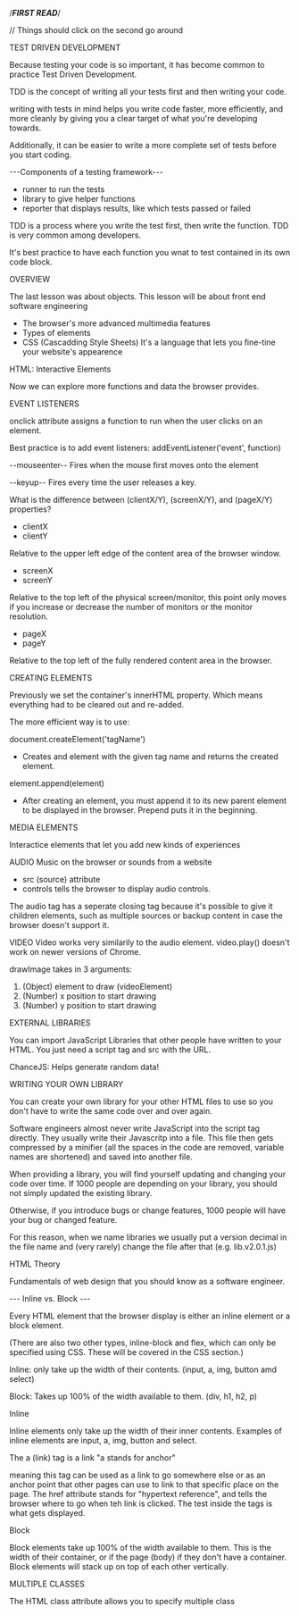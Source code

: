 /***FIRST READ***/

// Things should click on the second go around

TEST DRIVEN DEVELOPMENT

Because testing your code is so important, it has become common to practice Test Driven Development.

TDD is the concept of writing all your tests first and then writing your code.

writing with tests in mind helps you write code faster, more efficiently, and more cleanly by giving you a clear target of what you're developing towards.

Additionally, it can be easier to write a more complete set of tests before you start coding.

---Components of a testing framework---

- runner to run the tests
- library to give helper functions
- reporter that displays results, like which tests passed or failed

TDD is a process where you write the test first, then write the function.
TDD is very common among developers.

It's best practice to have each function you wnat to test contained in its own code block.



OVERVIEW

The last lesson was about objects.
This lesson will be about front end software engineering

- The browser's more advanced multimedia features
- Types of elements
- CSS (Cascadding Style Sheets)
It's a language that lets you fine-tine your website's appearence


HTML: Interactive Elements

Now we can explore more functions and data the browser provides.

EVENT LISTENERS

onclick attribute assigns a function to run when the user clicks on an element.

Best practice is to add event listeners: 
addEventListener('event', function)

--mouseenter--
Fires when the mouse first moves onto the element

--keyup--
Fires every time the user releases a key.

What is the difference between (clientX/Y), (screenX/Y), and (pageX/Y) properties?

- clientX
- clientY

Relative to the upper left edge of the content area of the browser window.

- screenX
- screenY

Relative to the top left of the physical screen/monitor, this point only moves if you increase or decrease the number of monitors or the monitor resolution.

- pageX
- pageY

Relative to the top left of the fully rendered content area in the browser.


CREATING ELEMENTS

Previously we set the container's innerHTML property. Which means everything had to be cleared out and re-added.

The more efficient way is to use:

document.createElement('tagName')
- Creates and element with the given tag name and returns the created element.

element.append(element)
- After creating an element, you must append it to its new parent element to be displayed in the browser. Prepend puts it in the beginning.



MEDIA ELEMENTS

Interactice elements that let you add new kinds of experiences


AUDIO
Music on the browser or sounds from a website
- src (source) attribute
- controls tells the browser to display audio controls.

The audio tag has a seperate closing tag because it's possible to give it children elements, such as multiple sources or backup content in case the browser doesn't support it.


VIDEO
Video works very similarily to the audio element.
video.play() doesn't work on newer versions of Chrome.

drawImage takes in 3 arguments:
1. (Object) element to draw (videoElement)
2. (Number) x position to start drawing
3. (Number) y position to start drawing


EXTERNAL LIBRARIES

You can import JavaScript Libraries that other people have written to your HTML. You just need a script tag and src with the URL.

ChanceJS: Helps generate random data!


WRITING YOUR OWN LIBRARY

You can create your own library for your other HTML files to use so you don't have to write the same code over and over again.

Software engineers almost never write JavaScript into the script tag directly. They usually write their Javascritp into a file. This file then gets compressed by a minifier (all the spaces in the code are removed, variable names are shortened) and saved into another file.

When providing a library, you will find yourself updating and changing your code over time. If 1000 people are depending on your library, you should not simply updated the existing library.

Otherwise, if you introduce bugs or change features, 1000 people will have your bug or changed feature.

For this reason, when we name libraries we usually put a version decimal in the file name and (very rarely) change the file after that (e.g. lib.v2.0.1.js)


HTML Theory

Fundamentals of web design that you should know as a software engineer.

--- Inline vs. Block ---

Every HTML element that the browser display is either an inline element or a block element.

(There are also two other types, inline-block and flex, which can only be specified using CSS. These will be covered in the CSS section.)

Inline: only take up the width of their contents.
(input, a, img, button amd select)

Block: Takes up 100% of the width available to them.
(div, h1, h2, p)

Inline

Inline elements only take up the width of their inner contents. 
Examples of inline elements are input, a, img, button and select.

The a (link) tag is a link
"a stands for anchor"

meaning this tag can be used as a link to go somewhere else or as an anchor point that other pages can use to link to that specific place on the page. The href attribute stands for "hypertext reference", and tells the browser where to go when teh link is clicked. The test inside the tags is what gets displayed.

Block

Block elements take up 100% of the width available to them. 
This is the width of their container, or if the page (body) if they don't have a container.
Block elements will stack up on top of each other vertically.


MULTIPLE CLASSES

The HTML class attribute allows you to specify multiple class
